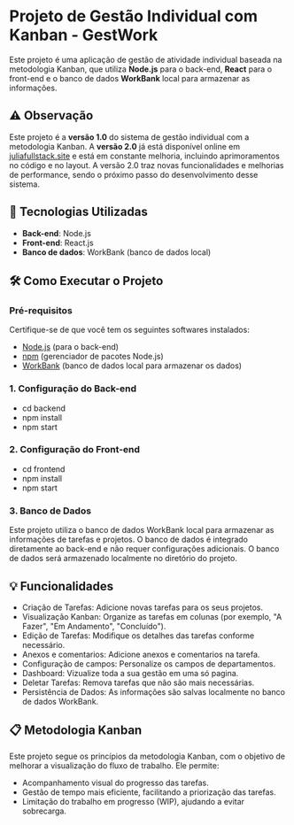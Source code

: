 # Projeto de Gestão Individual com Kanban - GestWork
Este projeto é uma aplicação de gestão de atividade individual baseada na metodologia Kanban, que utiliza **Node.js** para o back-end, **React** para o front-end e o banco de dados **WorkBank** local para armazenar as informações.

## ⚠️ Observação
Este projeto é a **versão 1.0** do sistema de gestão individual com a metodologia Kanban. A **versão 2.0** já está disponível online em [juliafullstack.site](https://juliafullstack.site) e está em constante melhoria, incluindo aprimoramentos no código e no layout. A versão 2.0 traz novas funcionalidades e melhorias de performance, sendo o próximo passo do desenvolvimento desse sistema.

## 🚀 Tecnologias Utilizadas
- **Back-end**: Node.js
- **Front-end**: React.js
- **Banco de dados**: WorkBank (banco de dados local)

## 🛠 Como Executar o Projeto

### Pré-requisitos
Certifique-se de que você tem os seguintes softwares instalados:

- [Node.js](https://nodejs.org/) (para o back-end)
- [npm](https://www.npmjs.com/) (gerenciador de pacotes Node.js)
- [WorkBank](https://www.workbank.com) (banco de dados local para armazenar os dados)

### 1. Configuração do Back-end
- cd backend
- npm install
- npm start

### 2. Configuração do Front-end
- cd frontend
- npm install
- npm start

### 3. Banco de Dados
Este projeto utiliza o banco de dados WorkBank local para armazenar as informações de tarefas e projetos. O banco de dados é integrado diretamente ao back-end e não requer configurações adicionais. O banco de dados será armazenado localmente no diretório do projeto.

## 💡 Funcionalidades
- Criação de Tarefas: Adicione novas tarefas para os seus projetos.
- Visualização Kanban: Organize as tarefas em colunas (por exemplo, "A Fazer", "Em Andamento", "Concluído").
- Edição de Tarefas: Modifique os detalhes das tarefas conforme necessário.
- Anexos e comentarios: Adicione anexos e comentarios na tarefa.
- Configuração de campos: Personalize os campos de departamentos.
- Dashboard: Vizualize toda a sua gestão em uma só pagina.
- Deletar Tarefas: Remova tarefas que não são mais necessárias.
- Persistência de Dados: As informações são salvas localmente no banco de dados WorkBank.

## 📋 Metodologia Kanban
Este projeto segue os princípios da metodologia Kanban, com o objetivo de melhorar a visualização do fluxo de trabalho. Ele permite:

- Acompanhamento visual do progresso das tarefas.
- Gestão de tempo mais eficiente, facilitando a priorização das tarefas.
- Limitação do trabalho em progresso (WIP), ajudando a evitar sobrecarga.

